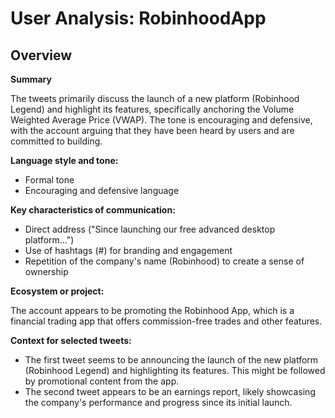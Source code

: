 # User Analysis: RobinhoodApp

## Overview

**Summary**

The tweets primarily discuss the launch of a new platform (Robinhood Legend) and highlight its features, specifically anchoring the Volume Weighted Average Price (VWAP). The tone is encouraging and defensive, with the account arguing that they have been heard by users and are committed to building.

**Language style and tone:**

* Formal tone
* Encouraging and defensive language

**Key characteristics of communication:**

* Direct address ("Since launching our free advanced desktop platform...")
* Use of hashtags (#) for branding and engagement
* Repetition of the company's name (Robinhood) to create a sense of ownership

**Ecosystem or project:**

The account appears to be promoting the Robinhood App, which is a financial trading app that offers commission-free trades and other features.

**Context for selected tweets:**

* The first tweet seems to be announcing the launch of the new platform (Robinhood Legend) and highlighting its features. This might be followed by promotional content from the app.
* The second tweet appears to be an earnings report, likely showcasing the company's performance and progress since its initial launch.